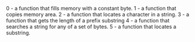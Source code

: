 0 - a function that fills memory with a constant byte.
1 - a function that copies memory area.
2 -  a function that locates a character in a string.
3 - a function that gets the length of a prefix substring
4 -  a function that searches a string for any of a set of bytes.
5 -  a function that locates a substring.
